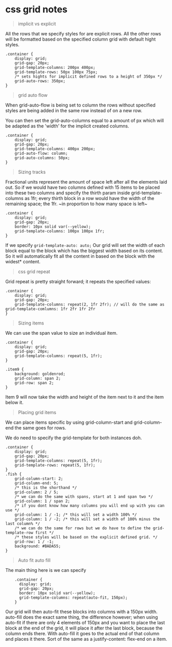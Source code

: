 # css grid notes

> implicit vs explicit

All the rows that we specify styles for are explicit rows.
All the other rows will be formatted based on the specified column grid with default hight styles. 
```
.container {
    display: grid;
    grid-gap: 20px;
    grid-template-columns: 200px 400px;
    grid-template-rows: 50px 100px 75px;
    /* sets hights for implicit defined rows to a height of 350px */
    grid-auto-rows: 350px;
}
```

> grid auto flow

When grid-auto-flow is being set to column the rows without specified styles are being added in the same row instead of on a new row.

You can then set the grid-auto-columns equal to a amount of px which will be adapted as the 'width' for the implicit created columns.

```
.container {
    display: grid;
    grid-gap: 20px;
    grid-template-columns: 400px 200px;
    grid-auto-flow: column;
    grid-auto-columns: 50px;
}
```

> Sizing tracks

Fractional units represent the amount of space left after all the elements laid out. So if we would have two columns defined with 15 items to be placed into these two columns and specify the thirth param inside grid-template-columns as 1fr; every thirth block in a row would have the width of the remaining space; the 1fr. ~in proportion to how many space is left~

```
.container {
    display: grid;
    grid-gap: 20px;
    border: 10px solid var(--yellow);
    grid-template-columns: 100px 100px 1fr;
}
```

If we specify ```grid-template-auto: auto;```
Our grid will set the width of each block equal to the block which has the biggest width based on its content. So it will automatically fit all the content in based on the block with the widest* content.

> css grid repeat

Grid repeat is pretty straight forward; it repeats the specified values:

```
.container {
    display: grid;
    grid-gap: 20px;
    grid-template-columns: repeat(2, 1fr 2fr); // will do the same as grid-template-comlumns: 1fr 2fr 1fr 2fr
}
```

> Sizing items

We can use the span value to size an individual item.

```
.container {
    display: grid;
    grid-gap: 20px;
    grid-template-columns: repeat(5, 1fr);
}

.item9 {
    background: goldenrod;
    grid-column: span 2;
    grid-row: span 2;
}
```

Item 9 will now take the width and height of the item next to it and the item below it.

> Placing grid items

We can place items specific by using grid-column-start and grid-column-end the same goes for rows.

We do need to specify the grid-template for both instances doh.
```
.container {
    display: grid;
    grid-gap: 20px;
    grid-template-columns: repeat(5, 1fr);
    grid-template-rows: repeat(5, 1fr);
}
.fish {
    grid-column-start: 2;
    grid-column-end: 5;
    /* this is the shorthand */
    grid-column: 2 / 5;
    /* we can do the same with spans, start at 1 and span two */
    grid-column: 1 / span 2;
    /* if you dont know how many columns you will end up with you can use */
    grid-column: 1 / -1; /* this will set a width 100% */
    grid-column: 1 / -2; /* this will set a width of 100% minus the last column% */
    /* we can do the same for rows but we do have to define the grid-template-row first */
    /* these styles will be based on the explicit defined grid. */
    grid-row: 1 / -1;
    background: #BADA55;
}
```

> Auto fit auto fill

The main thing here is we can specify 
``` 
    .container {
      display: grid;
      grid-gap: 20px;
      border: 10px solid var(--yellow);
      grid-template-columns: repeat(auto-fit, 150px);
    }
```

Our grid will then auto-fit these blocks into columns with a 150px width.
auto-fill does the exact same thing, the difference however; when using auto-fit if there are only 4 elements of 150px and you want to place the last block at the end of the grid, it will place it after the last block, because the column ends there. With auto-fill it goes to the actual end of that column and places it there. Sort of the same as a justify-content: flex-end on a item.

